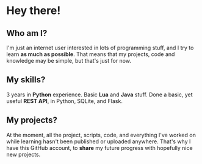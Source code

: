# Hey there!

## Who am I?
I'm just an internet user interested in lots of programming stuff, and I try to learn **as much as possible**. That means that my projects, code and knowledge may be simple, but that's just for now.

## My skills?
3 years in **Python** experience. Basic **Lua** and **Java** stuff. Done a basic, yet useful **REST API**, in Python, SQLite, and Flask.

## My projects?
At the moment, all the project, scripts, code, and everything I've worked on while learning hasn't been published or uploaded anywhere. That's why I have this GitHub account, to **share** my future progress with hopefully nice new projects.

